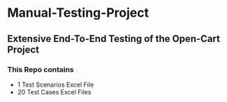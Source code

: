 # Manual-Testing-Project
## Extensive End-To-End Testing of the Open-Cart Project

### This Repo contains 
* 1 Test Scenarios Excel File 
* 20 Test Cases Excel Files






